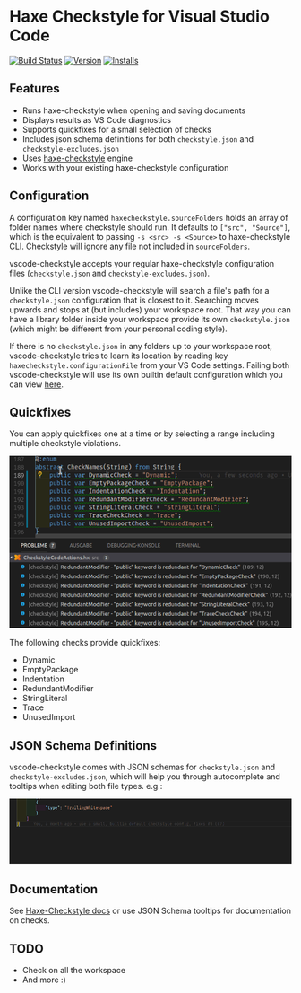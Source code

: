 # Haxe Checkstyle for Visual Studio Code

[![Build Status](https://travis-ci.org/vshaxe/vscode-checkstyle.svg?branch=master)](https://travis-ci.org/vshaxe/vscode-checkstyle) [![Version](https://vsmarketplacebadge.apphb.com/version-short/vshaxe.haxe-checkstyle.svg)](https://marketplace.visualstudio.com/items?itemName=vshaxe.haxe-checkstyle) [![Installs](https://vsmarketplacebadge.apphb.com/installs-short/vshaxe.haxe-checkstyle.svg)](https://marketplace.visualstudio.com/items?itemName=vshaxe.haxe-checkstyle)

## Features

* Runs haxe-checkstyle when opening and saving documents
* Displays results as VS Code diagnostics
* Supports quickfixes for a small selection of checks
* Includes json schema definitions for both `checkstyle.json` and `checkstyle-excludes.json`
* Uses [haxe-checkstyle](https://github.com/HaxeCheckstyle/haxe-checkstyle) engine
* Works with your existing haxe-checkstyle configuration

## Configuration

A configuration key named `haxecheckstyle.sourceFolders` holds an array of folder names where checkstyle should run. It defaults to `["src", "Source"]`, which is the equivalent to passing `-s <src> -s <Source>` to haxe-checkstyle CLI. Checkstyle will ignore any file not included in `sourceFolders`.

vscode-checkstyle accepts your regular haxe-checkstyle configuration files (`checkstyle.json` and `checkstyle-excludes.json`).

Unlike the CLI version vscode-checkstyle will search a file's path for a `checkstyle.json` configuration that is closest to it. Searching moves upwards and stops at (but includes) your workspace root.
That way you can have a library folder inside your workspace provide its own `checkstyle.json` (which might be different from your personal coding style).

If there is no `checkstyle.json` in any folders up to your workspace root, vscode-checkstyle tries to learn its location by reading key `haxecheckstyle.configurationFile` from your VS Code settings. Failing both vscode-checkstyle will use its own builtin default configuration which you can view [here](https://raw.githubusercontent.com/vshaxe/vscode-checkstyle/master/checkstyle.json).

## Quickfixes

You can apply quickfixes one at a time or by selecting a range including multiple checkstyle violations.

![RedundantModifierQuickfixes](resources/RedundantModifierQuickfixes.gif)

The following checks provide quickfixes:
- Dynamic
- EmptyPackage
- Indentation
- RedundantModifier
- StringLiteral
- Trace
- UnusedImport

## JSON Schema Definitions

vscode-checkstyle comes with JSON schemas for `checkstyle.json` and `checkstyle-excludes.json`, which will help you through autocomplete and tooltips when editing both file types. e.g.:

![CheckstyleSchema](resources/CheckstyleSchema.gif)

## Documentation

See [Haxe-Checkstyle docs](http://haxecheckstyle.github.io/docs) or use JSON Schema tooltips for documentation on checks.

## TODO

* Check on all the workspace
* And more :)
